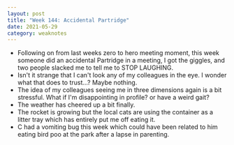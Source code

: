 ```yaml
---
layout: post
title: "Week 144: Accidental Partridge"
date: 2021-05-29
category: weaknotes
---
```

* Following on from last weeks zero to hero meeting moment, this week someone did an accidental Partridge in a meeting, I got the giggles, and two people slacked me to tell me to STOP LAUGHING.
* Isn't it strange that I can't look any of my colleagues in the eye. I wonder what that does to trust...? Maybe nothing.
* The idea of my colleagues seeing me in three dimensions again is a bit stressful. What if I'm disappointing in profile? or have a weird gait?
* The weather has cheered up a bit finally.
* The rocket is growing but the local cats are using the container as a litter tray which has entirely put me off eating it.
* C had a vomiting bug this week which could have been related to him eating bird poo at the park after a lapse in parenting.
